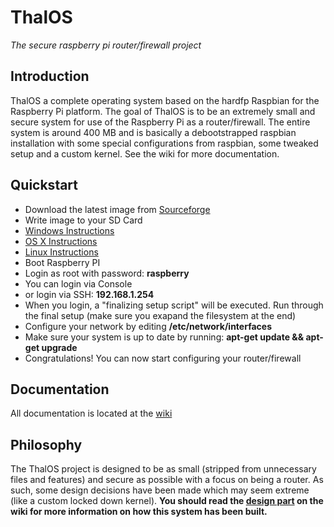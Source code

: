 # ThalOS
*The secure raspberry pi router/firewall project*

## Introduction
ThalOS a complete operating system based on the hardfp Raspbian for the Raspberry Pi platform. The goal of ThalOS is to be an extremely small and secure system for use of the Raspberry Pi as a router/firewall. The entire system is around 400 MB and is basically a debootstrapped raspbian installation with some special configurations from raspbian, some tweaked setup and a custom kernel. See the wiki for more documentation.

## Quickstart
 - Download the latest image from [Sourceforge](https://sourceforge.net/projects/thalos/files/?source=navbar)
 - Write image to your SD Card
  - [Windows Instructions][1]
  - [OS X Instructions][2]
  - [Linux Instructions][3]
 - Boot Raspberry PI
 - Login as root with password: **raspberry**
  - You can login via Console
  - or login via SSH: **192.168.1.254**
 - When you login, a "finalizing setup script" will be executed. Run through the final setup (make sure you exapand the filesystem at the end)
 - Configure your network by editing **/etc/network/interfaces**
 - Make sure your system is up to date by running: **apt-get update && apt-get upgrade**
 - Congratulations! You can now start configuring your router/firewall

## Documentation
All documentation is located at the [wiki][4]

## Philosophy
The ThalOS project is designed to be as small (stripped from unnecessary files and features) and secure as possible with a focus on being a router. As such, some design decisions have been made which may seem extreme (like a custom locked down kernel). **You should read the [design part][5] on the wiki for more information on how this system has been built.**

  [1]: http://elinux.org/RPi_Easy_SD_Card_Setup#Flashing_the_SD_Card_using_Windows
  [2]: http://elinux.org/RPi_Easy_SD_Card_Setup#Flashing_the_SD_card_using_Mac_OSX
  [3]: http://elinux.org/RPi_Easy_SD_Card_Setup#Flashing_the_SD_Card_using_Linux_.28including_on_a_Pi.21.29
  [4]: https://github.com/headsson/ThalOS/wiki
  [5]: https://github.com/headsson/ThalOS/wiki/Design